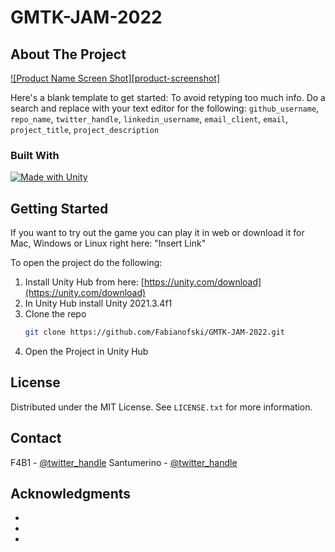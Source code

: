 # GMTK-JAM-2022
 
<!-- ABOUT THE PROJECT -->
## About The Project

[![Product Name Screen Shot][product-screenshot]](https://example.com)

Here's a blank template to get started: To avoid retyping too much info. Do a search and replace with your text editor for the following: `github_username`, `repo_name`, `twitter_handle`, `linkedin_username`, `email_client`, `email`, `project_title`, `project_description`

### Built With

[![Made with Unity](https://img.shields.io/badge/Made%20with-Unity-57b9d3.svg?style=flat&logo=unity)](https://unity3d.com)

<!-- GETTING STARTED -->
## Getting Started

If you want to try out the game you can play it in web or download it for Mac, Windows or Linux right here:
"Insert Link"

To open the project do the following:
1. Install Unity Hub from here: [https://unity.com/download](https://unity.com/download)
2. In Unity Hub install Unity 2021.3.4f1
3. Clone the repo
   ```sh
   git clone https://github.com/Fabianofski/GMTK-JAM-2022.git
   ```
4. Open the Project in Unity Hub

<!-- LICENSE -->
## License

Distributed under the MIT License. See `LICENSE.txt` for more information.

<!-- CONTACT -->
## Contact

F4B1 - [@twitter_handle](https://twitter.com/F4B1_GameDev)
Santumerino - [@twitter_handle](https://twitter.com/santumerino)

<!-- ACKNOWLEDGMENTS -->
## Acknowledgments

* []()
* []()
* []()
